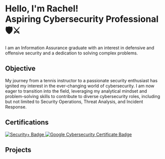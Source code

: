 # Hello, I'm Rachel! <br> Aspiring Cybersecurity Professional 🛡️⚔️


I am an Information Assurance graduate with an interest in defensive and offensive security and a dedication to solving complex problems.

## Objective

My journey from a tennis instructor to a passionate security enthusiast has ignited my interest in the ever-changing world of cybersecurity. I am now eager to transition into the field, leveraging my analytical mindset and problem-solving skills to contribute to diverse cybersecurity roles, including but not limited to Security Operations, Threat Analysis, and Incident Response.


## Certifications
<div>
    <a href="https://www.credly.com/badges/c56a1793-9bea-4312-be95-f0137c9f624c/public_url" target="_blank">
        <img src="https://img.shields.io/badge/-Security%2B-FF0000?style=for-the-badge&logo=CompTIA&logoColor=white" alt="Security+ Badge" />
    </a>
   <a href="https://www.credly.com/badges/7cc7cfc0-acc7-48bc-aa2a-54c47461a15f/public_url" target="_blank">
        <img src="https://img.shields.io/badge/-Google%20Cybersecurity%20Certificate-4285F4?style=for-the-badge&logo=Google&logoColor=white" alt="Google Cybersecurity Certificate Badge" />
    </a>
</div>


## Projects

